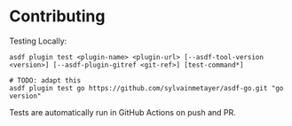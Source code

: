 # Contributing

Testing Locally:

```shell
asdf plugin test <plugin-name> <plugin-url> [--asdf-tool-version <version>] [--asdf-plugin-gitref <git-ref>] [test-command*]

# TODO: adapt this
asdf plugin test go https://github.com/sylvainmetayer/asdf-go.git "go version"
```

Tests are automatically run in GitHub Actions on push and PR.
